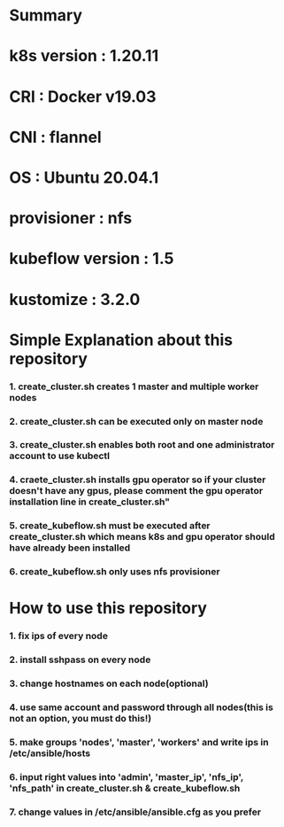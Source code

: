 # Summary
# k8s version : 1.20.11
# CRI : Docker v19.03
# CNI : flannel
# OS : Ubuntu 20.04.1
# provisioner : nfs
# kubeflow version : 1.5
# kustomize : 3.2.0
#
# Simple Explanation about this repository
### 1. create_cluster.sh creates 1 master and multiple worker nodes
### 2. create_cluster.sh can be executed only on master node
### 3. create_cluster.sh enables both root and one administrator account to use kubectl
### 4. craete_cluster.sh installs gpu operator so if your cluster doesn't have any gpus, please comment the gpu operator installation line in create_cluster.sh"
### 5. create_kubeflow.sh must be executed after create_cluster.sh which means k8s and gpu operator should have already been installed
### 6. create_kubeflow.sh only uses nfs provisioner
#
# How to use this repository
### 1. fix ips of every node
### 2. install sshpass on every node
### 3. change hostnames on each node(optional)
### 4. use same account and password through all nodes(this is not an option, you must do this!)
### 5. make groups 'nodes', 'master', 'workers' and write ips in /etc/ansible/hosts
### 6. input right values into 'admin', 'master_ip', 'nfs_ip', 'nfs_path' in create_cluster.sh & create_kubeflow.sh
### 7. change values in /etc/ansible/ansible.cfg as you prefer
